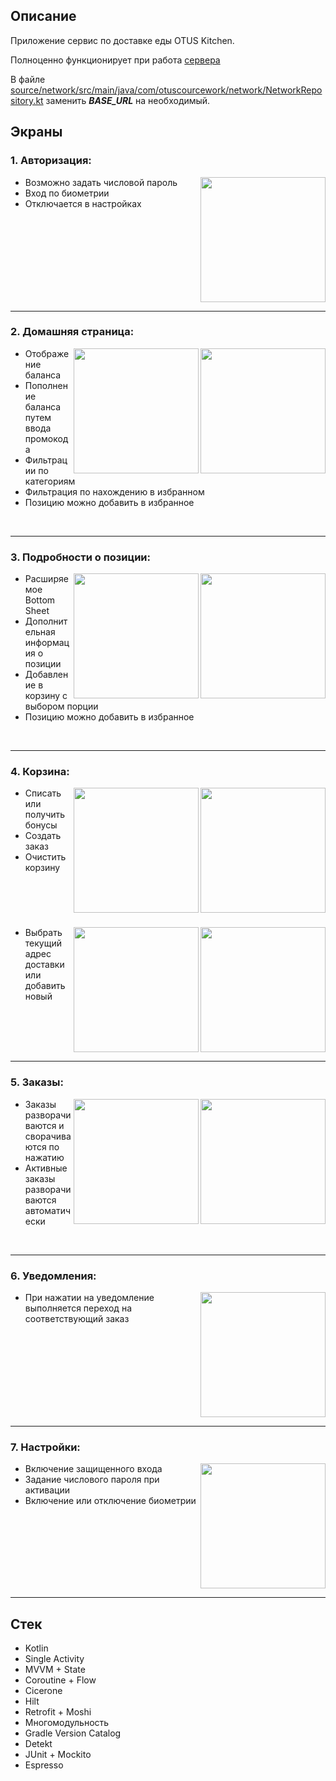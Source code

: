 ## Описание

Приложение сервис по доставке еды OTUS Kitchen. 

Полноценно функционирует при работа [сервера](https://github.com/DannyBurge/OTUS-Kitchen-server)

В файле [source/network/src/main/java/com/otuscourcework/network/NetworkRepository.kt](https://github.com/DannyBurge/OtusCourseWork/blob/master/source/network/src/main/java/com/otuscourcework/network/NetworkRepository.kt)
заменить ***BASE_URL*** на необходимый.

## Экраны

### 1. Авторизация: 

<img src="https://i.imgur.com/LvPiFA3.png" align="right" width="200px"/> 

* Возможно задать числовой пароль 
* Вход по биометрии     
* Отключается в настройках

<br clear="right"/>

---

### 2. Домашняя страница:

<img src="https://i.imgur.com/Usao6Av.png" align="right" width="200px"/> 
<img src="https://i.imgur.com/shSmqZq.png" align="right" width="200px"/> 

* Отображение баланса
* Пополнение баланса путем ввода промокода 
* Фильтрации по категориям
* Фильтрация по нахождению в избранном
* Позицию можно добавить в избранное

<br clear="right"/>

---

### 3. Подробности о позиции:

<img src="https://i.imgur.com/A39eIzL.png" align="right" width="200px"/> 
<img src="https://i.imgur.com/GeBILcs.png" align="right" width="200px"/> 

* Расширяемое Bottom Sheet
* Дополнительная информация о позиции
* Добавление в корзину с выбором порции
* Позицию можно добавить в избранное

<br clear="right"/>

---

### 4. Корзина:

<img src="https://i.imgur.com/bPtGepc.png" align="right" width="200px"/> 
<img src="https://i.imgur.com/DfQbe8O.png" align="right" width="200px"/> 

* Списать или получить бонусы
* Создать заказ
* Очистить корзину

<br clear="right"/>

###

<img src="https://i.imgur.com/0q9xwis.png" align="right" width="200px"/> 
<img src="https://i.imgur.com/MlLRdbo.png" align="right" width="200px"/> 

* Выбрать текущий адрес доставки или добавить новый

<br clear="right"/>

---

### 5. Заказы:

<img src="https://i.imgur.com/vR9GeqU.png" align="right" width="200px"/> 
<img src="https://i.imgur.com/pbTWUcD.png" align="right" width="200px"/> 

* Заказы разворачиваются и сворачиваются по нажатию
* Активные заказы разворачиваются автоматически

<br clear="right"/>

---

### 6. Уведомления:

<img src="https://i.imgur.com/PYvycA1.png" align="right" width="200px"/> 

* При нажатии на уведомление выполняется переход на соответствующий заказ

<br clear="right"/>

---

### 7. Настройки:

<img src="https://i.imgur.com/TozYQaf.png" align="right" width="200px"/> 

* Включение защищенного входа
* Задание числового пароля при активации
* Включение или отключение биометрии

<br clear="right"/>

---

## Стек

* Kotlin
* Single Activity
* MVVM + State
* Coroutine + Flow
* Cicerone
* Hilt
* Retrofit + Moshi
* Многомодульность
* Gradle Version Catalog
* Detekt
* JUnit + Mockito
* Espresso
